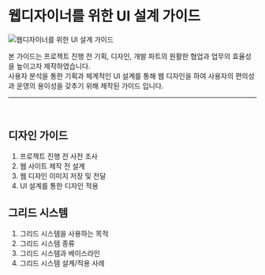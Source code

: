 # 웹디자이너를 위한 UI 설계 가이드


![웹디자이너를 위한 UI 설계 가이드](https://github.com/designens/UI-Design-Guide-for-Web-Designers/blob/master/main.jpg)<br>

본 가이드는 프로젝트 진행 전 기획, 디자인, 개발 파트의 원활한 협업과 업무의 효율성을 높이고자 제작하였습니다. <br>
사용자 분석을 통한 기획과 체계적인 UI 설계를 통해 웹 디자인을 하여 사용자의 편의성과 운영의 용이성을 갖추기 위해 제작된 가이드 입니다.<br>

----------------------------------------------------------------------------------------------------------------------------
<br>

## 디자인 가이드
1. 프로젝트 진행 전 사전 조사
2. 웹 사이트 제작 전 설계
3. 웹 디자인 이미지 저장 및 전달
4. UI 설계를 통한 디자인 적용


## 그리드 시스템
1. 그리드 시스템을 사용하는 목적
2. 그리드 시스템 종류
3. 그리드 시스템과 베이스라인
4. 그리드 시스템 설계/적용 사례
